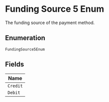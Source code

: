 
# Funding Source 5 Enum

The funding source of the payment method.

## Enumeration

`FundingSource5Enum`

## Fields

| Name |
|  --- |
| `Credit` |
| `Debit` |

